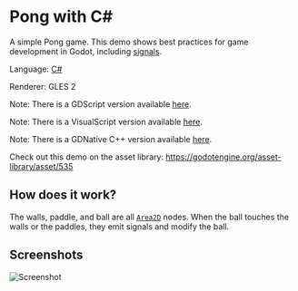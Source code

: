 # Pong with C#

A simple Pong game. This demo shows best practices
for game development in Godot, including
[signals](https://docs.godotengine.org/en/latest/getting_started/step_by_step/signals.html).

Language: [C#](https://docs.godotengine.org/en/latest/tutorials/scripting/c_sharp/index.html)

Renderer: GLES 2

Note: There is a GDScript version available [here](https://github.com/godotengine/godot-demo-projects/tree/master/2d/pong).

Note: There is a VisualScript version available [here](https://github.com/godotengine/godot-demo-projects/tree/master/visual_script/pong).

Note: There is a GDNative C++ version available [here](https://github.com/godotengine/gdnative-demos/tree/master/cpp/pong).

Check out this demo on the asset library: https://godotengine.org/asset-library/asset/535

## How does it work?

The walls, paddle, and ball are all
[`Area2D`](https://docs.godotengine.org/en/latest/classes/class_area2d.html)
nodes. When the ball touches the walls or the paddles,
they emit signals and modify the ball.

## Screenshots

![Screenshot](../../2d/pong/screenshots/pong.png)
